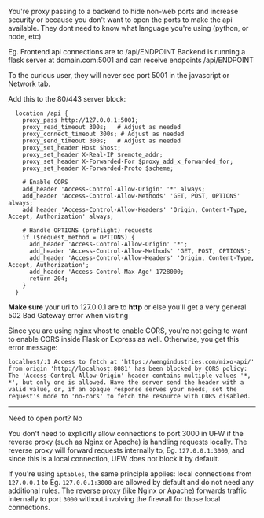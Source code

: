 
You're proxy passing to a backend to hide non-web ports and increase security or because you don't want to open the ports to make the api available. They dont need to know what language you're using (python, or node, etc)

Eg. Frontend api connections are to /api/ENDPOINT
Backend is running a flask server at domain.com:5001 and can receive endpoints /api/ENDPOINT

To the curious user, they will never see port 5001 in the javascript or Network tab.

Add this to the 80/443 server block:

```
  location /api {
    proxy_pass http://127.0.0.1:5001;
    proxy_read_timeout 300s;   # Adjust as needed
    proxy_connect_timeout 300s; # Adjust as needed
    proxy_send_timeout 300s;   # Adjust as needed
    proxy_set_header Host $host;
    proxy_set_header X-Real-IP $remote_addr;
    proxy_set_header X-Forwarded-For $proxy_add_x_forwarded_for;
    proxy_set_header X-Forwarded-Proto $scheme;

    # Enable CORS
    add_header 'Access-Control-Allow-Origin' '*' always;
    add_header 'Access-Control-Allow-Methods' 'GET, POST, OPTIONS' always;
    add_header 'Access-Control-Allow-Headers' 'Origin, Content-Type, Accept, Authorization' always;
    
    # Handle OPTIONS (preflight) requests
    if ($request_method = OPTIONS) {
      add_header 'Access-Control-Allow-Origin' '*';
      add_header 'Access-Control-Allow-Methods' 'GET, POST, OPTIONS';
      add_header 'Access-Control-Allow-Headers' 'Origin, Content-Type, Accept, Authorization';
      add_header 'Access-Control-Max-Age' 1728000;
      return 204;
    }
  }
```

**Make sure** your url to 127.0.0.1 are to **http** or else you'll get a very general 502 Bad Gateway error when visiting

Since you are using nginx vhost to enable CORS, you're not going to want to enable CORS inside Flask or Express as well. Otherwise, you get this error message:
```
localhost/:1 Access to fetch at 'https://wengindustries.com/mixo-api/' from origin 'http://localhost:8081' has been blocked by CORS policy: The 'Access-Control-Allow-Origin' header contains multiple values '*, *', but only one is allowed. Have the server send the header with a valid value, or, if an opaque response serves your needs, set the request's mode to 'no-cors' to fetch the resource with CORS disabled.
```

---

Need to open port? No

You don't need to explicitly allow connections to port 3000 in UFW if the reverse proxy (such as Nginx or Apache) is handling requests locally. The reverse proxy will forward requests internally to, Eg. `127.0.0.1:3000`, and since this is a local connection, UFW does not block it by default.

If you're using `iptables`, the same principle applies: local connections from `127.0.0.1` to Eg. `127.0.0.1:3000` are allowed by default and do not need any additional rules. The reverse proxy (like Nginx or Apache) forwards traffic internally to port `3000` without involving the firewall for those local connections.